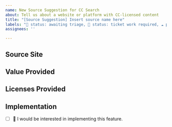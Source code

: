 ```yaml
---
name: New Source Suggestion for CC Search
about: Tell us about a website or platform with CC-licensed content
title: "[Source Suggestion] Insert source name here"
labels: "🚦 status: awaiting triage, 🧹 status: ticket work required, ☁️ provider: any"
assignees: ''

---
```


## Source Site
<!-- Please provide a link to the Source site that you'd like considered for inclusion on CC Search -->

## Value Provided
<!-- Please explain why it would be valuable to include this source on CC Search -->

## Licenses Provided
<!-- Which CC licenses or Public Domain tools are in use by the source (if known) -->

## Implementation
<!-- Replace the [ ] with [x] to check the box. -->
- [ ] 🙋 I would be interested in implementing this feature.
